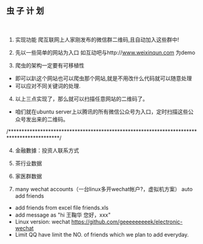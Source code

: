 ## 虫 子 计 划 ##
　　　　　　　　

1. 实现功能
 爬互联网上人家刚发布的微信群二维码,且自动加入这些群中!


2. 先以一些简单的网站为入口 如互动吧与http://www.weixinqun.com 为demo 

3. 爬虫的架构一定要有可移植性

  * 即可以趴这个网站也可以爬虫那个网站,就是不用改什么代码就可以随意处理
  * 可以应对不同关键词的处理.

4. 以上三点实现了，那么就可以扫描任意网站的二维码了。
 * 咱们就在ubuntu server上以腾讯的所有微信公众号为入口，定时扫描这些公众号发出来的二维码。

/*******************************************************************************************/

4. 金融數據：投资人联系方式

5. 茶行业数据

6. 家医群数据

7. many wechat accounts（一台linux多开wechat帐户?，虚拟机方案） auto add friends
 * add friends from excel file friends.xls
 * add message as "hi 王鞠华 您好，xxx"
 * Linux version: wechat https://github.com/geeeeeeeeek/electronic-wechat 
 * Limit QQ have limit the NO. of friends which we plan to add everyday.
